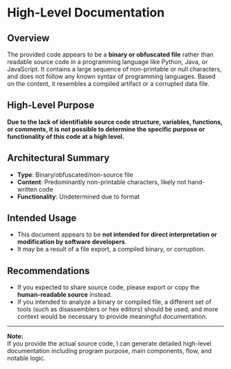 # High-Level Documentation

## Overview

The provided code appears to be a **binary or obfuscated file** rather than readable source code in a programming language like Python, Java, or JavaScript. It contains a large sequence of non-printable or null characters, and does not follow any known syntax of programming languages. Based on the content, it resembles a compiled artifact or a corrupted data file.

## High-Level Purpose

**Due to the lack of identifiable source code structure, variables, functions, or comments, it is not possible to determine the specific purpose or functionality of this code at a high level.**

## Architectural Summary

- **Type**: Binary/obfuscated/non-source file
- **Content**: Predominantly non-printable characters, likely not hand-written code
- **Functionality**: Undetermined due to format

## Intended Usage

- This document appears to be **not intended for direct interpretation or modification by software developers**.
- It may be a result of a file export, a compiled binary, or corruption.

## Recommendations

- If you expected to share source code, please export or copy the **human-readable source** instead.
- If you intended to analyze a binary or compiled file, a different set of tools (such as disassemblers or hex editors) should be used, and more context would be necessary to provide meaningful documentation.

---

**Note:**  
If you provide the actual source code, I can generate detailed high-level documentation including program purpose, main components, flow, and notable logic.